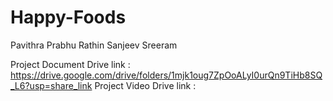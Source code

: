 # Happy-Foods
Pavithra
Prabhu
Rathin
Sanjeev
Sreeram

Project Document Drive link : https://drive.google.com/drive/folders/1mjk1oug7ZpOoALyI0urQn9TiHb8SQ_L6?usp=share_link
Project Video Drive link :
